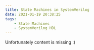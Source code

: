 ```yaml
---
title: State Machines in SystemVerilog
date: 2021-01-19 20:38:25
tags:
    - State Machines
    - SystemVerilog HDL
---
```


Unfortunately content is missing :(